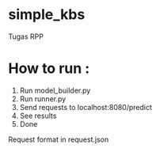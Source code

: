 # simple_kbs
Tugas RPP
# How to run :
1. Run model_builder.py
2. Run runner.py
3. Send requests to localhost:8080/predict
4. See results
5. Done

Request format in request.json
